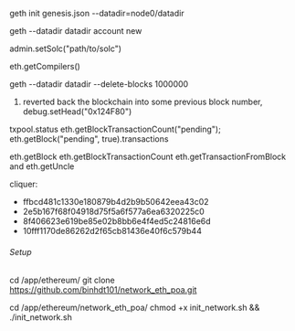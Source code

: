 geth init genesis.json --datadir=node0/datadir

geth --datadir datadir account new

admin.setSolc("path/to/solc")

eth.getCompilers()


geth  --datadir datadir  --delete-blocks 1000000


1. reverted back the blockchain into some previous block number,
debug.setHead("0x124F80")


txpool.status
eth.getBlockTransactionCount("pending");
eth.getBlock("pending", true).transactions


eth.getBlock
eth.getBlockTransactionCount
eth.getTransactionFromBlock and
eth.getUncle


cliquer:
+ ffbcd481c1330e180879b4d2b9b50642eea43c02
+ 2e5b167f68f04918d75f5a6f577a6ea6320225c0
+ 8f406623e619be85e02b8bb6e4f4ed5c24816e6d
+ 10fff1170de86262d2f65cb81436e40f6c579b44


######  Setup ###########
cd /app/ethereum/
git clone https://github.com/binhdt101/network_eth_poa.git

cd /app/ethereum/network_eth_poa/
chmod +x init_network.sh && ./init_network.sh
